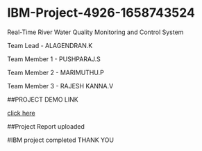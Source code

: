 # IBM-Project-4926-1658743524
Real-Time River Water Quality Monitoring and Control System


Team Lead - ALAGENDRAN.K



Team Member 1 - PUSHPARAJ.S


Team Member 2 - MARIMUTHU.P



Team Member 3 - RAJESH KANNA.V

##PROJECT DEMO LINK

[click here](https://drive.google.com/file/d/13DO9UtiYdbl1XJy0jhokjabgyTLU-O_6/view)

##Project Report uploaded

#IBM project completed 
                                                        THANK YOU
